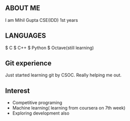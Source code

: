 ## ABOUT ME
I am Mihil Gupta CSE(IDD) 1st years
## LANGUAGES
$ C
$ C++
$ Python
$ Octave(still learning)
## Git experience
Just started learning git by CSOC. Really helping me out.
## Interest
* Competitive programing
* Machine learning( learning from coursera on 7th week)
* Exploring development also
